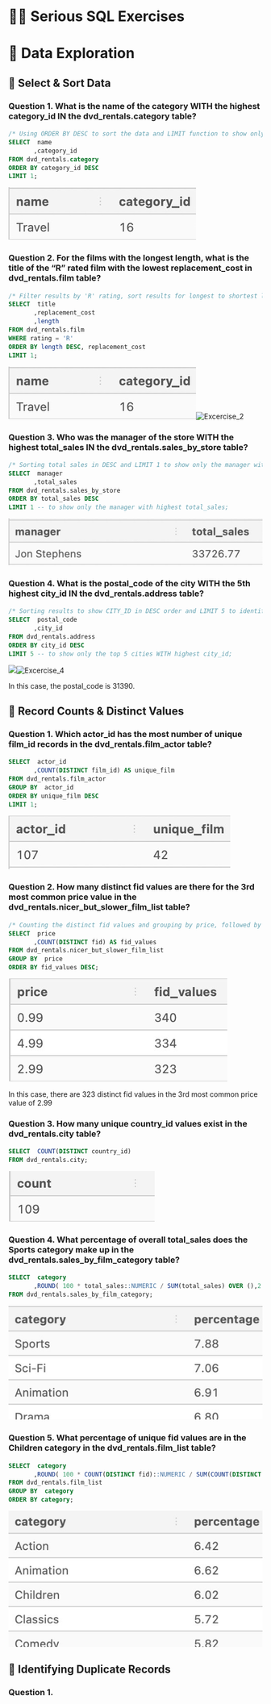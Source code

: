 # 👨‍💻 Serious SQL Exercises

# 🔎 Data Exploration

## 📌 Select & Sort Data

### Question 1. What is the name of the category WITH the highest category_id IN the dvd_rentals.category table?

```SQL
/* Using ORDER BY DESC to sort the data and LIMIT function to show only the highest outcome */
SELECT  name
       ,category_id
FROM dvd_rentals.category
ORDER BY category_id DESC
LIMIT 1;
```
![](Images/Exercise_1.jpeg)

### Question 2. For the films with the longest length, what is the title of the “R” rated film with the lowest replacement_cost in dvd_rentals.film table?

```SQL
/* Filter results by 'R' rating, sort results for longest to shortest length and least to most replacement cost */
SELECT  title
       ,replacement_cost
       ,length
FROM dvd_rentals.film
WHERE rating = 'R'
ORDER BY length DESC, replacement_cost
LIMIT 1;
```
![](Images/Exercise_2.jpeg)![Excercise_2](https://user-images.githubusercontent.com/103615594/172679760-870ee5f6-30d8-4da1-bc44-eece570c7e82.jpeg)


### Question 3. Who was the manager of the store WITH the highest total_sales IN the dvd_rentals.sales_by_store table?

```SQL
/* Sorting total sales in DESC and LIMIT 1 to show only the manager with highest total_sales */
SELECT  manager
       ,total_sales
FROM dvd_rentals.sales_by_store
ORDER BY total_sales DESC
LIMIT 1 -- to show only the manager with highest total_sales;
```
![](Images/Exercise_3.jpeg)

### Question 4. What is the postal_code of the city WITH the 5th highest city_id IN the dvd_rentals.address table?

```SQL
/* Sorting results to show CITY_ID in DESC order and LIMIT 5 to identify the 5th highest CITY_ID */
SELECT  postal_code
       ,city_id
FROM dvd_rentals.address
ORDER BY city_id DESC
LIMIT 5 -- to show only the top 5 cities WITH highest city_id;
```
![](Images/Exercise_4.jpeg)![Excercise_4](https://user-images.githubusercontent.com/103615594/172679577-10253965-a1b2-4e46-b826-02e537a9fdf4.jpeg)

In this case, the postal_code is 31390.


## 📌 Record Counts & Distinct Values

### Question 1. Which actor_id has the most number of unique film_id records in the dvd_rentals.film_actor table?

```SQL
SELECT  actor_id
       ,COUNT(DISTINCT film_id) AS unique_film
FROM dvd_rentals.film_actor
GROUP BY  actor_id
ORDER BY unique_film DESC
LIMIT 1;
```
![](Images/S2_Q1.jpeg)

### Question 2. How many distinct fid values are there for the 3rd most common price value in the dvd_rentals.nicer_but_slower_film_list table?

```SQL
/* Counting the distinct fid values and grouping by price, followed by ordering by descending values to identify the 3rd most common fid value */
SELECT  price
       ,COUNT(DISTINCT fid) AS fid_values
FROM dvd_rentals.nicer_but_slower_film_list
GROUP BY  price
ORDER BY fid_values DESC;
```
![](Images/S2_Q2.jpeg)

In this case, there are 323 distinct fid values in the 3rd most common price value of 2.99

### Question 3. How many unique country_id values exist in the dvd_rentals.city table?

```SQL
SELECT  COUNT(DISTINCT country_id)
FROM dvd_rentals.city;
```
![](Images/S2_Q3.jpeg)

### Question 4. What percentage of overall total_sales does the Sports category make up in the dvd_rentals.sales_by_film_category table?

```SQL
SELECT  category
       ,ROUND( 100 * total_sales::NUMERIC / SUM(total_sales) OVER (),2 ) AS percentage
FROM dvd_rentals.sales_by_film_category;
```
![](Images/S2_Q4.jpeg)

### Question 5. What percentage of unique fid values are in the Children category in the dvd_rentals.film_list table?

```SQL
SELECT  category
       ,ROUND( 100 * COUNT(DISTINCT fid)::NUMERIC / SUM(COUNT(DISTINCT fid)) OVER (),2 ) AS percentage
FROM dvd_rentals.film_list
GROUP BY  category
ORDER BY category;
```
![](Images/S2_Q5.jpeg)

## 📌 Identifying Duplicate Records

### Question 1. 
